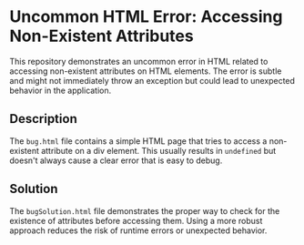 # Uncommon HTML Error: Accessing Non-Existent Attributes

This repository demonstrates an uncommon error in HTML related to accessing non-existent attributes on HTML elements.  The error is subtle and might not immediately throw an exception but could lead to unexpected behavior in the application.

## Description

The `bug.html` file contains a simple HTML page that tries to access a non-existent attribute on a div element. This usually results in `undefined` but doesn't always cause a clear error that is easy to debug.

## Solution

The `bugSolution.html` file demonstrates the proper way to check for the existence of attributes before accessing them.  Using a more robust approach reduces the risk of runtime errors or unexpected behavior.